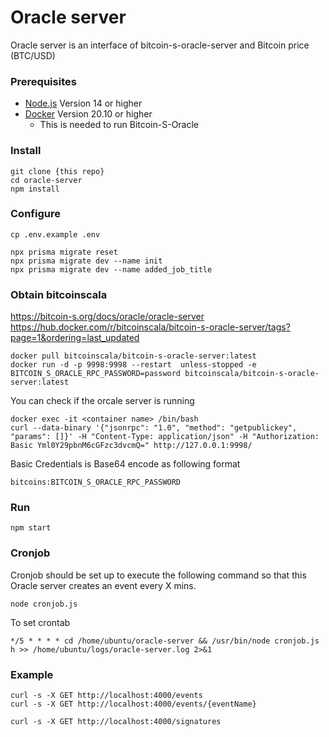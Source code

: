 # Oracle server
Oracle server is an interface of bitcoin-s-oracle-server and Bitcoin price (BTC/USD)

### Prerequisites

- [Node.js](https://nodejs.org/) Version 14 or higher
- [Docker](https://www.docker.com/) Version 20.10 or higher
  - This is needed to run Bitcoin-S-Oracle

### Install
```
git clone {this repo}
cd oracle-server
npm install
```
### Configure

```
cp .env.example .env
```

```
npx prisma migrate reset
npx prisma migrate dev --name init
npx prisma migrate dev --name added_job_title
```

### Obtain bitcoinscala
https://bitcoin-s.org/docs/oracle/oracle-server
https://hub.docker.com/r/bitcoinscala/bitcoin-s-oracle-server/tags?page=1&ordering=last_updated
```
docker pull bitcoinscala/bitcoin-s-oracle-server:latest
docker run -d -p 9998:9998 --restart  unless-stopped -e BITCOIN_S_ORACLE_RPC_PASSWORD=password bitcoinscala/bitcoin-s-oracle-server:latest
```

You can check if the orcale server is running
```
docker exec -it <container name> /bin/bash
curl --data-binary '{"jsonrpc": "1.0", "method": "getpublickey", "params": []}' -H "Content-Type: application/json" -H "Authorization: Basic Yml0Y29pbnM6cGFzc3dvcmQ=" http://127.0.0.1:9998/
```
Basic Credentials is Base64 encode as following format
```
bitcoins:BITCOIN_S_ORACLE_RPC_PASSWORD
```

### Run
```
npm start
```

### Cronjob
Cronjob should be set up to execute the following command so that this Oracle server creates an event every X mins. 
```
node cronjob.js
```
To set crontab
```
*/5 * * * * cd /home/ubuntu/oracle-server && /usr/bin/node cronjob.js h >> /home/ubuntu/logs/oracle-server.log 2>&1
```

### Example
```
curl -s -X GET http://localhost:4000/events
curl -s -X GET http://localhost:4000/events/{eventName}
```

```
curl -s -X GET http://localhost:4000/signatures
```
